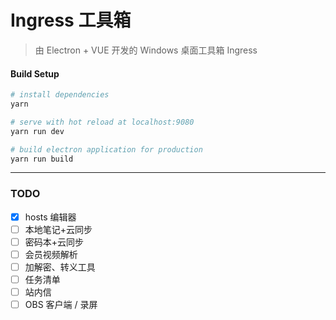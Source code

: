 # Ingress 工具箱

> 由 Electron + VUE 开发的 Windows 桌面工具箱 Ingress

#### Build Setup

``` bash
# install dependencies
yarn

# serve with hot reload at localhost:9080
yarn run dev

# build electron application for production
yarn run build

```

---

### TODO
- [x] hosts 编辑器
- [ ] 本地笔记+云同步
- [ ] 密码本+云同步
- [ ] 会员视频解析
- [ ] 加解密、转义工具
- [ ] 任务清单
- [ ] 站内信
- [ ] OBS 客户端 / 录屏
